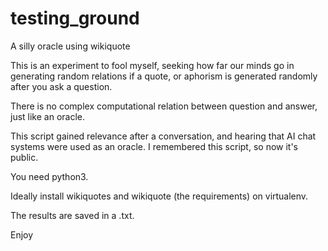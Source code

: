 # testing_ground
A silly oracle using wikiquote

This is an experiment to fool myself, seeking how far our minds go in generating random relations if a quote, or aphorism is generated randomly after you ask a question. 

There is no complex computational relation between question and answer, just like an oracle. 

This script gained relevance after a conversation, and hearing that AI chat systems were used as an oracle. I remembered this script, so now it's public. 

You need python3. 

Ideally install wikiquotes and wikiquote (the requirements) on virtualenv. 

The results are saved in a .txt. 


Enjoy
